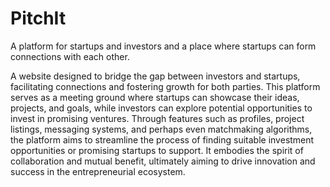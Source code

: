 # PitchIt
A platform for startups and investors and a place where startups can form connections with each other.

A website designed to bridge the gap between investors and startups, facilitating connections and fostering growth for both parties. This platform serves as a meeting ground where startups can showcase their ideas, projects, and goals, while investors can explore potential opportunities to invest in promising ventures. 
Through features such as profiles, project listings, messaging systems, and perhaps even matchmaking algorithms, the platform aims to streamline the process of finding suitable investment opportunities or promising startups to support. It embodies the spirit of collaboration and mutual benefit, ultimately aiming to drive innovation and success in the entrepreneurial ecosystem.
